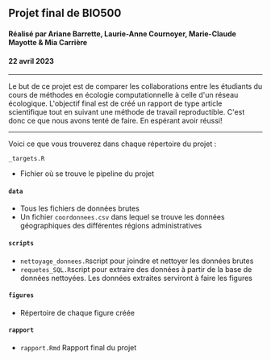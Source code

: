 
## Projet final de BIO500
#### Réalisé par Ariane Barrette, Laurie-Anne Cournoyer, Marie-Claude Mayotte & Mia Carrière
#### 22 avril 2023

----------------------------------

Le but de ce projet est de comparer les collaborations entre les étudiants du cours de méthodes en écologie computationnelle à celle d'un réseau écologique. L'objectif final est de créé un rapport de type article scientifique tout en suivant une méthode de travail reproductible. C'est donc ce que nous avons tenté de faire. En espérant avoir réussi!

----------------------------------

Voici ce que vous trouverez dans chaque répertoire du projet :

`_targets.R`
* Fichier où se trouve le pipeline du projet

#### `data`
* Tous les fichiers de données brutes 
* Un fichier `coordonnees.csv` dans lequel se trouve les données géographiques des différentes régions administratives

#### `scripts`
* `nettoyage_donnees.R`script pour joindre et nettoyer les données brutes
* `requetes_SQL.R`script pour extraire des données à partir de la base de données nettoyées. Les données extraites serviront à faire les figures

#### `figures`
* Répertoire de chaque figure créée

#### `rapport`
* `rapport.Rmd` Rapport final du projet


